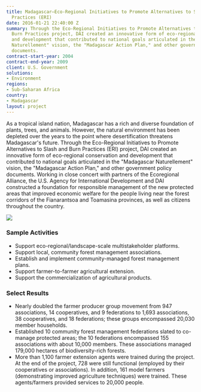 ```yaml
---
title: Madagascar—Eco-Regional Initiatives to Promote Alternatives to Slash and Burn
  Practices (ERI)
date: 2016-01-21 22:40:00 Z
summary: Through the Eco-Regional Initiatives to Promote Alternatives to Slash and
  Burn Practices project, DAI created an innovative form of eco-regional conservation
  and development that contributed to national goals articulated in the "Madagascar
  Naturellement" vision, the "Madagascar Action Plan," and other government policy
  documents.
contract-start-year: 2004
contract-end-year: 2009
client: U.S. Government
solutions:
- Environment
regions:
- Sub-Saharan Africa
country:
- Madagascar
layout: project
---
```


As a tropical island nation, Madagascar has a rich and diverse foundation of plants, trees, and animals. However, the natural environment has been depleted over the years to the point where desertification threatens Madagascar's future. Through the Eco-Regional Initiatives to Promote Alternatives to Slash and Burn Practices (ERI) project, DAI created an innovative form of eco-regional conservation and development that contributed to national goals articulated in the "Madagascar Naturellement" vision, the "Madagascar Action Plan," and other government policy documents. Working in close concert with partners of the Ecoregional Alliance, the U.S. Agency for International Development and DAI constructed a foundation for responsible management of the new protected areas that improved economic welfare for the people living near the forest corridors of the Fianarantsoa and Toamasina provinces, as well as citizens throughout the country.

![][1]

### Sample Activities

* Support eco-regional/landscape-scale multistakeholder platforms.
* Support local, community forest management associations.
* Establish and implement community-managed forest management plans.
* Support farmer-to-farmer agricultural extension.
* Support the commercialization of agricultural products.

### Select Results

* Nearly doubled the farmer producer group movement from 947 associations, 14 cooperatives, and 9 federations to 1,693 associations, 38 cooperatives, and 18 federations; these groups encompassed 20,030 member households.
* Established 10 community forest management federations slated to co-manage protected areas; the 10 federations encompassed 155 associations with about 10,000 members. These associations managed 179,000 hectares of biodiversity-rich forests.
* More than 1,100 farmer extension agents were trained during the project. At the end of the project, 728 were still functional (employed by their cooperatives or associations). In addition, 161 model farmers (demonstrating improved agriculture techniques) were trained. These agents/farmers provided services to 20,000 people.

[1]: https://assetify-dai.com/projects/ERI.jpg
